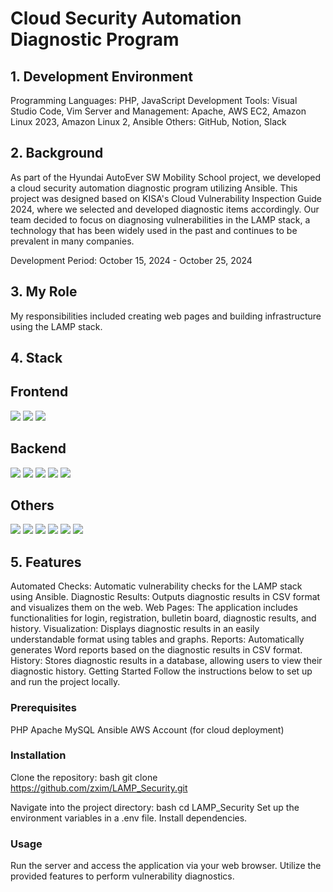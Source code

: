 # Cloud Security Automation Diagnostic Program
## 1. Development Environment
Programming Languages: PHP, JavaScript
Development Tools: Visual Studio Code, Vim
Server and Management: Apache, AWS EC2, Amazon Linux 2023, Amazon Linux 2, Ansible
Others: GitHub, Notion, Slack

## 2. Background
As part of the Hyundai AutoEver SW Mobility School project, we developed a cloud security automation diagnostic program utilizing Ansible. This project was designed based on KISA's Cloud Vulnerability Inspection Guide 2024, where we selected and developed diagnostic items accordingly. Our team decided to focus on diagnosing vulnerabilities in the LAMP stack, a technology that has been widely used in the past and continues to be prevalent in many companies.

Development Period: October 15, 2024 - October 25, 2024

## 3. My Role
My responsibilities included creating web pages and building infrastructure using the LAMP stack.

## 4. Stack
## Frontend
<div> <img src="https://img.shields.io/badge/JavaScript-F7DF1E?style=for-the-badge&logo=javascript&logoColor=black" /> <img src="https://img.shields.io/badge/HTML-E34F26?style=for-the-badge&logo=html5&logoColor=white" /> <img src="https://img.shields.io/badge/CSS-1572B6?style=for-the-badge&logo=css3&logoColor=white" /> </div>

## Backend
<div> <img src="https://img.shields.io/badge/PHP-777BB4?style=for-the-badge&logo=php&logoColor=white" /> <img src="https://img.shields.io/badge/Apache-D22128?style=for-the-badge&logo=apache&logoColor=white" /> <img src="https://img.shields.io/badge/AWS%20EC2-FF9900?style=for-the-badge&logo=amazonaws&logoColor=white" /> <img src="https://img.shields.io/badge/Amazon%20Linux-FF9900?style=for-the-badge&logo=amazonaws&logoColor=white" /> <img src="https://img.shields.io/badge/Ansible- red?style=for-the-badge&logo=ansible&logoColor=white" /> </div>

## Others
<div> <img src="https://img.shields.io/badge/GitHub-181717?style=for-the-badge&logo=github&logoColor=white" /> <img src="https://img.shields.io/badge/Notion-000000?style=for-the-badge&logo=notion&logoColor=white" /> <img src="https://img.shields.io/badge/Slack-4A154B?style=for-the-badge&logo=slack&logoColor=white" /> <img src="https://img.shields.io/badge/Docker-2496ED?style=for-the-badge&logo=docker&logoColor=white" /> <img src="https://img.shields.io/badge/Visual%20Studio%20Code-007ACC?style=for-the-badge&logo=visualstudiocode&logoColor=white" /> <img src="https://img.shields.io/badge/Vim-019733?style=for-the-badge&logo=vim&logoColor=white" /> </div>

## 5. Features
Automated Checks: Automatic vulnerability checks for the LAMP stack using Ansible.
Diagnostic Results: Outputs diagnostic results in CSV format and visualizes them on the web.
Web Pages: The application includes functionalities for login, registration, bulletin board, diagnostic results, and history.
Visualization: Displays diagnostic results in an easily understandable format using tables and graphs.
Reports: Automatically generates Word reports based on the diagnostic results in CSV format.
History: Stores diagnostic results in a database, allowing users to view their diagnostic history.
Getting Started
Follow the instructions below to set up and run the project locally.

### Prerequisites
PHP
Apache
MySQL
Ansible
AWS Account (for cloud deployment)

### Installation
Clone the repository:
bash
git clone https://github.com/zxim/LAMP_Security.git

Navigate into the project directory:
bash
cd LAMP_Security
Set up the environment variables in a .env file.
Install dependencies.

### Usage
Run the server and access the application via your web browser.
Utilize the provided features to perform vulnerability diagnostics.

